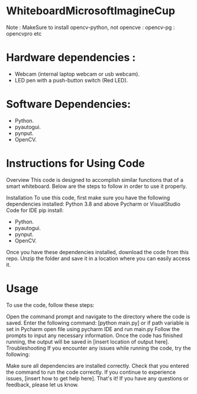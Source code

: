 # WhiteboardMicrosoftImagineCup
Note : MakeSure to install opencv-python, not opencve : opencv-pg : opencvpro etc

# Hardware dependencies :

- Webcam (internal laptop webcam or usb webcam).
- LED pen with a push-button switch (Red LED).

# Software Dependencies:

- Python.
- pyautogui.
- pynput.
- OpenCV.

# Instructions for Using Code
Overview
This code is designed to accomplish similar functions that of a smart whiteboard. Below are the steps to follow in order to use it properly.

Installation
To use this code, first make sure you have the following dependencies installed:
Python 3.8 and above
Pycharm or VisualStudio Code for IDE
pip install:
- Python.
- pyautogui.
- pynput.
- OpenCV.

Once you have these dependencies installed, download the code from this repo. Unzip the folder and save it in a location where you can easily access it.

# Usage
To use the code, follow these steps:

Open the command prompt and navigate to the directory where the code is saved.
Enter the following command: [python main.py] or if path variable is set in Pycharm open file using pycharm IDE and run main.py
Follow the prompts to input any necessary information. 
Once the code has finished running, the output will be saved in [insert location of output here].
Troubleshooting
If you encounter any issues while running the code, try the following:

Make sure all dependencies are installed correctly.
Check that you entered the command to run the code correctly.
If you continue to experience issues, [insert how to get help here].
That's it! If you have any questions or feedback, please let us know.
